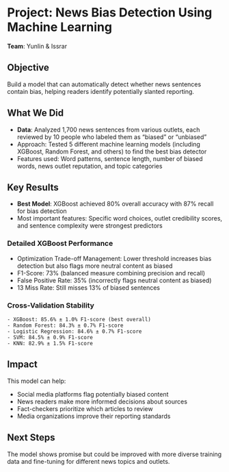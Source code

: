 # Project: News Bias Detection Using Machine Learning

**Team**: Yunlin & Issrar

## Objective

Build a model that can automatically detect whether news sentences contain bias, helping readers identify potentially slanted reporting.

## What We Did

- **Data**: Analyzed 1,700 news sentences from various outlets, each reviewed by 10 people who labeled them as “biased” or “unbiased”
- Approach: Tested 5 different machine learning models (including XGBoost, Random Forest, and others) to find the best bias detector
- Features used: Word patterns, sentence length, number of biased words, news outlet reputation, and topic categories

## Key Results

- **Best Model**: XGBoost achieved 80% overall accuracy with 87% recall for bias detection
- Most important features: Specific word choices, outlet credibility scores, and sentence complexity were strongest predictors

### Detailed XGBoost Performance

- Optimization Trade-off Management: Lower threshold increases bias detection but also flags more neutral content as biased
- F1-Score: 73% (balanced measure combining precision and recall)
- False Positive Rate: 35% (incorrectly flags neutral content as biased)
- 13 Miss Rate: Still misses 13% of biased sentences

### Cross-Validation Stability

    - XGBoost: 85.6% ± 1.0% F1-score (best overall)
    - Random Forest: 84.3% ± 0.7% F1-score
    - Logistic Regression: 84.6% ± 0.7% F1-score
    - SVM: 84.5% ± 0.9% F1-score
    - KNN: 82.9% ± 1.5% F1-score

## Impact

This model can help:

- Social media platforms flag potentially biased content
- News readers make more informed decisions about sources
- Fact-checkers prioritize which articles to review
- Media organizations improve their reporting standards

## Next Steps

The model shows promise but could be improved with more diverse training data and fine-tuning for different news topics and outlets.
